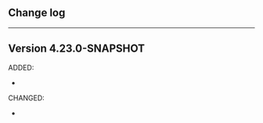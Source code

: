 ## Change log
----------------------

Version 4.23.0-SNAPSHOT
-------------

ADDED:
 
- 

CHANGED:

- 
